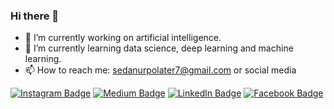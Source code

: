 ### Hi there 👋


- 🔭 I’m currently working on artificial intelligence.
- 🌱 I’m currently learning data science, deep learning and machine learning.
- 📫 How to reach me: sedanurpolater7@gmail.com or social media

[![Instagram Badge](https://img.shields.io/badge/-Instagram-C13584?style=flat-quare&labelColor=C13584&logo=instagram&logoColor=white&link=link)](https://www.instagram.com/sedanurpolater/) 
[![Medium Badge](https://img.shields.io/badge/-Medium-757575?style=flat-quare&labelColor=757575&logo=Medium&logoColor=white&link=link)](https://medium.com/@sedanurpolater) 
[![Linkedln Badge](https://img.shields.io/badge/-Linkedln-000?style=quare&labelColor=000&logo=Linkedln&logoColor=white&link=link)]([link](https://www.linkedin.com/in/sedanurpolater/)) 
[![Facebook Badge](https://img.shields.io/badge/-Facebook-FF9800?style=flat-quare&labelColor=FF9800&logo=Facebook&logoColor=white&link=link)](https://www.facebook.com/sedanur.polater.9/)

